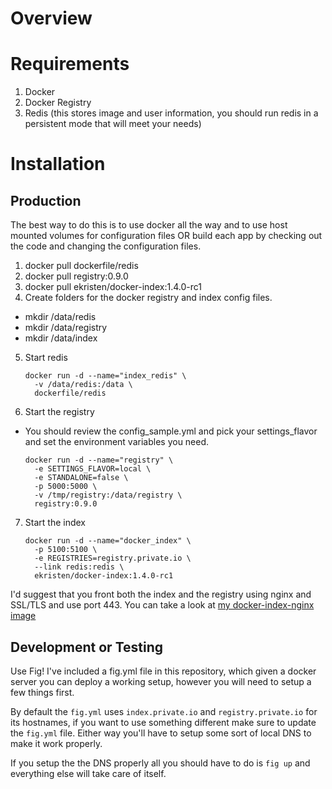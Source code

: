 
# Overview 

# Requirements 

1. Docker
2. Docker Registry
3. Redis (this stores image and user information, you should run redis in a persistent mode that will meet your needs)

# Installation

## Production

The best way to do this is to use docker all the way and to use host mounted volumes for configuration files OR build each app by checking out the code and changing the configuration files.

1. docker pull dockerfile/redis
2. docker pull registry:0.9.0
3. docker pull ekristen/docker-index:1.4.0-rc1
4. Create folders for the docker registry and index config files.
  * mkdir /data/redis
  * mkdir /data/registry
  * mkdir /data/index
5. Start redis
    ```
    docker run -d --name="index_redis" \
      -v /data/redis:/data \
      dockerfile/redis
    ```
6. Start the registry
  * You should review the config_sample.yml and pick your settings_flavor and set the environment variables you need.
    ```
    docker run -d --name="registry" \
      -e SETTINGS_FLAVOR=local \
      -e STANDALONE=false \
      -p 5000:5000 \
      -v /tmp/registry:/data/registry \
      registry:0.9.0
    ```
7. Start the index
    ```
    docker run -d --name="docker_index" \
      -p 5100:5100 \
      -e REGISTRIES=registry.private.io \
      --link redis:redis \
      ekristen/docker-index:1.4.0-rc1
    ```

I'd suggest that you front both the index and the registry using nginx and SSL/TLS and use port 443. You can take a look at [my docker-index-nginx image](https://github.com/ekristen/docker-index-nginx)


## Development or Testing

Use Fig! I've included a fig.yml file in this repository, which given a docker server you can deploy a working setup, however you will need to setup a few things first.

By default the `fig.yml` uses `index.private.io` and `registry.private.io` for its hostnames, if you want to use something different make sure to update the `fig.yml` file. Either way you'll have to setup some sort of local DNS to make it work properly.

If you setup the the DNS properly all you should have to do is `fig up` and everything else will take care of itself.

